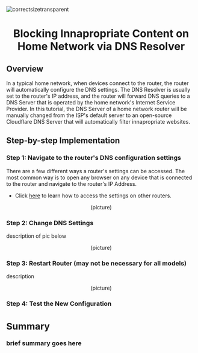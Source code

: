 <p align="center">

![correctsizetransparent](https://github.com/user-attachments/assets/04e6d603-c329-4c36-8bdd-7b43a569ddd6)

</p>

<h1 align="center">Blocking Innapropriate Content on Home Network via DNS Resolver</h1>

<h2>Overview</h2>

<p>
In a typical home network, when devices connect to the router, the router will automatically configure the DNS settings. The DNS Resolver is usually set to the router's IP address, and the router will forward DNS queries to a DNS Server that is operated by the home network's Internet Service Provider. In this tutorial, the DNS Server of a home network router will be manually changed from the ISP's default server to an open-source Cloudflare DNS Server that will automatically filter innapropriate websites.
</p>

<h2>Step-by-step Implementation</h2>

<h3>Step 1: Navigate to the router's DNS configuration settings</h3>

<p>There are a few different ways a router's settings can be accessed. The most common way is to open any browser on any device that is connected to the router and navigate to the router's IP Address.</p>

- Click [here](https://support.opendns.com/hc/en-us/sections/206253667-Individual-Router-Configurations) to learn how to access the settings on other routers.

<p align="center">(picture)</p>

<h3>Step 2: Change DNS Settings</h3>

<p>description of pic below</p>

<p align="center">(picture)</p>

<h3>Step 3: Restart Router (may not be necessary for all models)</h3>

<p>description</p>

<p align="center">(picture)</p>

<h3>Step 4: Test the New Configuration<h/3>

<h2>Summary</h2>

<p>brief summary goes here</p>
